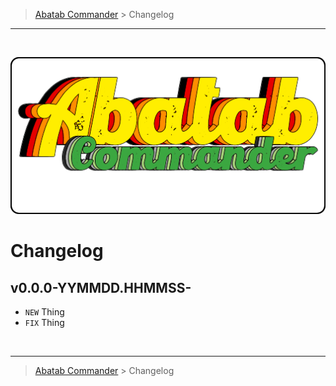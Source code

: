 <!-- A generic CHANGELOG.md template for a GitHub repository [b220907] -->
<!-- Last updated: 9.7.22 -->

<!-- DOCUMENTATION BREADCRUMBS -->
> [Abatab Commander][CURRENT-BRANCH-URL] > Changelog
***

<br>
<div align="center">

  <!-- REPOSITORY LOGO -->
  [![REPOSITORY-LOGO][REPOSITORY-LOGO]][CURRENT-BRANCH-URL]

</div>

# Changelog

## v0.0.0-YYMMDD.HHMMSS-<descriptor>

* `NEW` Thing
* `FIX` Thing

<br>

<!-- DOCUMENTATION BREADCRUMBS -->
***
> [Abatab Commander][CURRENT-BRANCH-URL] > Changelog

<!-- REFERENCE LINKS: REPOSITORY -->
[REPOSITORY-URL]: https://github.com/spectrum-health-systems/Abatab
[CURRENT-BRANCH-URL]: ../README.md
[REPOSITORY-LOGO]: ../.github/Logos/RepositoryLogo.png